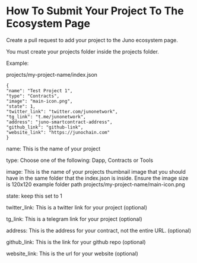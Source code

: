 # How To Submit Your Project To The Ecosystem Page



Create a pull request to add your project to the Juno ecosystem page.

You must create your projects folder inside the projects folder.

Example:

projects/my-project-name/index.json
```
{
"name": "Test Project 1",
"type": "Contracts",
"image": "main-icon.png",
"state": 1,
"twitter_link": "twitter.com/junonetwork",
"tg_link": "t.me/junonetwork",
"address": "juno-smartcontract-address",
"github_link": "github-link",
"website_link": "https://junochain.com"
}
```
name: This is the name of your project

type: Choose one of the following:
Dapp, Contracts or Tools

image: This is the name of your projects thumbnail image that you should have in the same folder that the index.json is inside.
Ensure the image size is 120x120
example folder path
projects/my-project-name/main-icon.png

state: keep this set to 1

twitter_link: This is a twitter link for your project (optional)

tg_link: This is a telegram link for your project (optional)

address: This is the address for your contract, not the entire URL. (optional)

github_link: This is the link for your github repo (optional)

website_link: This is the url for your website (optional)



